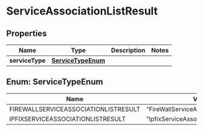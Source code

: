 # ServiceAssociationListResult

## Properties
Name | Type | Description | Notes
------------ | ------------- | ------------- | -------------
**serviceType** | [**ServiceTypeEnum**](#ServiceTypeEnum) |  | 

<a name="ServiceTypeEnum"></a>
## Enum: ServiceTypeEnum
Name | Value
---- | -----
FIREWALLSERVICEASSOCIATIONLISTRESULT | &quot;FireWallServiceAssociationListResult&quot;
IPFIXSERVICEASSOCIATIONLISTRESULT | &quot;IpfixServiceAssociationListResult&quot;
